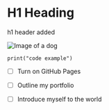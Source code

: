 # H1 Heading

h1 header added 

![Image of a dog](https://octodex.github.com/images/yaktocat.png)

```
print("code example")
```

- [ ] Turn on GitHub Pages
- [ ] Outline my portfolio
- [ ] Introduce myself to the world






